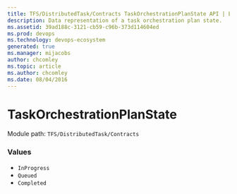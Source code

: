 ```yaml
---
title: TFS/DistributedTask/Contracts TaskOrchestrationPlanState API | Extensions for Azure DevOps Services
description: Data representation of a task orchestration plan state.
ms.assetid: 39ad188c-3121-cb59-c96b-373d114604ed
ms.prod: devops
ms.technology: devops-ecosystem
generated: true
ms.manager: mijacobs
author: chcomley
ms.topic: article
ms.author: chcomley
ms.date: 08/04/2016
---
```


# TaskOrchestrationPlanState

Module path: `TFS/DistributedTask/Contracts`

### Values

* `InProgress` 
* `Queued` 
* `Completed` 
